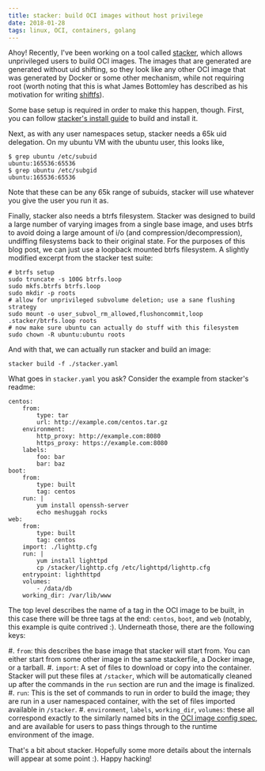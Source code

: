 ```yaml
---
title: stacker: build OCI images without host privilege
date: 2018-01-28
tags: linux, OCI, containers, golang
---
```


Ahoy! Recently, I've been working on a tool called
[stacker](http://github.com/anuvu/stacker), which allows unprivileged users to
build OCI images. The images that are generated are generated without uid
shifting, so they look like any other OCI image that was generated by Docker or
some other mechanism, while not requiring root (worth noting that this is what
James Bottomley has described as his motivation for writing
[shiftfs](https://lkml.org/lkml/2017/2/20/653)).

Some base setup is required in order to make this happen, though. First, you
can follow [stacker's install guide](https://github.com/anuvu/stacker#install)
to build and install it.

Next, as with any user namespaces setup, stacker needs a 65k uid delegation. On
my ubuntu VM with the ubuntu user, this looks like,

    $ grep ubuntu /etc/subuid
    ubuntu:165536:65536
    $ grep ubuntu /etc/subgid
    ubuntu:165536:65536

Note that these can be any 65k range of subuids, stacker will use whatever you
give the user you run it as.

Finally, stacker also needs a btrfs filesystem. Stacker was designed to build a
large number of varying images from a single base image, and uses btrfs to
avoid doing a large amount of i/o (and compression/decompression), undiffing
filesystems back to their original state. For the purposes of this blog post,
we can just use a loopback mounted btrfs filesystem. A slightly modified
excerpt from the stacker test suite:

    # btrfs setup
    sudo truncate -s 100G btrfs.loop
    sudo mkfs.btrfs btrfs.loop
    sudo mkdir -p roots
    # allow for unprivileged subvolume deletion; use a sane flushing strategy
    sudo mount -o user_subvol_rm_allowed,flushoncommit,loop .stacker/btrfs.loop roots
    # now make sure ubuntu can actually do stuff with this filesystem
    sudo chown -R ubuntu:ubuntu roots

And with that, we can actually run stacker and build an image:

    stacker build -f ./stacker.yaml

What goes in `stacker.yaml` you ask? Consider the example from stacker's readme:

	centos:
		from:
			type: tar
			url: http://example.com/centos.tar.gz
		environment:
			http_proxy: http://example.com:8080
			https_proxy: https://example.com:8080
		labels:
			foo: bar
			bar: baz
	boot:
		from:
			type: built
			tag: centos
		run: |
			yum install openssh-server
			echo meshuggah rocks
	web:
		from:
			type: built
			tag: centos
		import: ./lighttp.cfg
		run: |
			yum install lighttpd
			cp /stacker/lighttp.cfg /etc/lighttpd/lighttp.cfg
		entrypoint: lighthttpd
		volumes:
			- /data/db
		working_dir: /var/lib/www

The top level describes the name of a tag in the OCI image to be built, in this
case there will be three tags at the end: `centos`, `boot`, and `web` (notably,
this example is quite contrived :). Underneath those, there are the following
keys:

#. `from`: this describes the base image that stacker will start from. You can
   either start from some other image in the same stackerfile, a Docker image,
   or a tarball.
#. `import`: A set of files to download or copy into the container. Stacker
   will put these files at `/stacker`, which will be automatically cleaned up
   after the commands in the `run` section are run and the image is finalized.
#. `run`: This is the set of commands to run in order to build the image; they
   are run in a user namespaced container, with the set of files imported
   available in `/stacker`.
#. `environment`, `labels`, `working_dir`, `volumes`: these all correspond
   exactly to the similarly named bits in the [OCI image config
   spec](https://github.com/opencontainers/image-spec/blob/master/config.md#properties),
   and are available for users to pass things through to the runtime
   environment of the image.

That's a bit about stacker. Hopefully some more details about the internals
will appear at some point :). Happy hacking!
